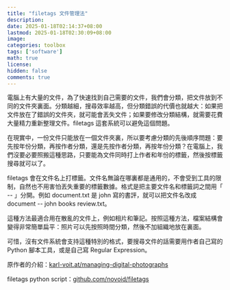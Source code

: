 ```yaml
---
title: "filetags 文件管理法"
description: 
date: 2025-01-18T02:14:37+08:00
lastmod: 2025-01-18T02:30:09+08:00
image: 
categories: toolbox
tags: ['software']
math: true
license: 
hidden: false
comments: true
---
```


電腦上有大量的文件，為了快速找到自己需要的文件，我們會分類，把文件放到不同的文件夾裏面。分類越細，搜尋效率越高，但分類錯誤的代價也就越大：如果把文件放在了錯誤的文件夾，就可能會丟失文件；如果要修改分類結構，就需要花費大量精力重新整理文件。filetags 這套系統可以避免這個問題。

在現實中，一份文件只能放在一個文件夾裏，所以要考慮分類的先後順序問題：要先按年份分類，再按作者分類，還是先按作者分類，再按年份分類？在電腦上，我們沒要必要照搬這種思路，只要能為文件同時打上作者和年份的標籤，然後按標籤搜尋就可以了。

filetags 會在文件名上打標籤。文件名無論在哪裏都是通用的，不會受到工具的限制，自然也不用害怕丟失重要的標籤數據。格式是把主要文件名和標籤詞之間用「 -- 」分開。例如 document.txt 是 john 寫的書評，就可以把文件名改成 document -- john books review.txt。

這種方法最適合用在散亂的文件上，例如相片和筆記。按照這種方法，檔案結構會變得非常簡單扁平：照片可以先按照時間分類，然後不加組織地放在裏面。

可惜，沒有文件系統會支持這種特別的格式，要搜尋文件的話需要用作者自己寫的 Python 腳本工具，或是自己寫 Regular Expression。

原作者的介紹：[karl-voit.at/managing-digital-photographs](https://karl-voit.at/managing-digital-photographs/)

filetags python script：[github.com/novoid/filetags](https://github.com/novoid/filetags)

